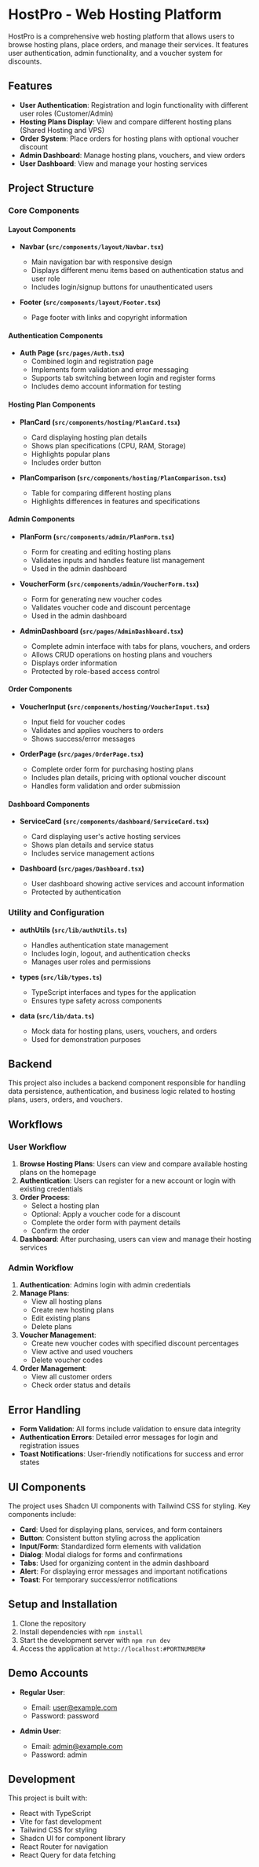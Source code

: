 # HostPro - Web Hosting Platform

HostPro is a comprehensive web hosting platform that allows users to browse hosting plans, place orders, and manage their services. It features user authentication, admin functionality, and a voucher system for discounts.

## Features

- **User Authentication**: Registration and login functionality with different user roles (Customer/Admin)
- **Hosting Plans Display**: View and compare different hosting plans (Shared Hosting and VPS)
- **Order System**: Place orders for hosting plans with optional voucher discount
- **Admin Dashboard**: Manage hosting plans, vouchers, and view orders
- **User Dashboard**: View and manage your hosting services

## Project Structure

### Core Components

#### Layout Components

- **Navbar (`src/components/layout/Navbar.tsx`)**
  - Main navigation bar with responsive design
  - Displays different menu items based on authentication status and user role
  - Includes login/signup buttons for unauthenticated users

- **Footer (`src/components/layout/Footer.tsx`)**
  - Page footer with links and copyright information

#### Authentication Components

- **Auth Page (`src/pages/Auth.tsx`)**
  - Combined login and registration page
  - Implements form validation and error messaging
  - Supports tab switching between login and register forms
  - Includes demo account information for testing

#### Hosting Plan Components

- **PlanCard (`src/components/hosting/PlanCard.tsx`)**
  - Card displaying hosting plan details
  - Shows plan specifications (CPU, RAM, Storage)
  - Highlights popular plans
  - Includes order button

- **PlanComparison (`src/components/hosting/PlanComparison.tsx`)**
  - Table for comparing different hosting plans
  - Highlights differences in features and specifications

#### Admin Components

- **PlanForm (`src/components/admin/PlanForm.tsx`)**
  - Form for creating and editing hosting plans
  - Validates inputs and handles feature list management
  - Used in the admin dashboard

- **VoucherForm (`src/components/admin/VoucherForm.tsx`)**
  - Form for generating new voucher codes
  - Validates voucher code and discount percentage
  - Used in the admin dashboard

- **AdminDashboard (`src/pages/AdminDashboard.tsx`)**
  - Complete admin interface with tabs for plans, vouchers, and orders
  - Allows CRUD operations on hosting plans and vouchers
  - Displays order information
  - Protected by role-based access control

#### Order Components

- **VoucherInput (`src/components/hosting/VoucherInput.tsx`)**
  - Input field for voucher codes
  - Validates and applies vouchers to orders
  - Shows success/error messages

- **OrderPage (`src/pages/OrderPage.tsx`)**
  - Complete order form for purchasing hosting plans
  - Includes plan details, pricing with optional voucher discount
  - Handles form validation and order submission

#### Dashboard Components

- **ServiceCard (`src/components/dashboard/ServiceCard.tsx`)**
  - Card displaying user's active hosting services
  - Shows plan details and service status
  - Includes service management actions

- **Dashboard (`src/pages/Dashboard.tsx`)**
  - User dashboard showing active services and account information
  - Protected by authentication

### Utility and Configuration

- **authUtils (`src/lib/authUtils.ts`)**
  - Handles authentication state management
  - Includes login, logout, and authentication checks
  - Manages user roles and permissions

- **types (`src/lib/types.ts`)**
  - TypeScript interfaces and types for the application
  - Ensures type safety across components

- **data (`src/lib/data.ts`)**
  - Mock data for hosting plans, users, vouchers, and orders
  - Used for demonstration purposes

## Backend

This project also includes a backend component responsible for handling data persistence, authentication, and business logic related to hosting plans, users, orders, and vouchers.

## Workflows

### User Workflow

1. **Browse Hosting Plans**: Users can view and compare available hosting plans on the homepage
2. **Authentication**: Users can register for a new account or login with existing credentials
3. **Order Process**:
   - Select a hosting plan
   - Optional: Apply a voucher code for a discount
   - Complete the order form with payment details
   - Confirm the order
4. **Dashboard**: After purchasing, users can view and manage their hosting services

### Admin Workflow

1. **Authentication**: Admins login with admin credentials
2. **Manage Plans**:
   - View all hosting plans
   - Create new hosting plans
   - Edit existing plans
   - Delete plans
3. **Voucher Management**:
   - Create new voucher codes with specified discount percentages
   - View active and used vouchers
   - Delete voucher codes
4. **Order Management**:
   - View all customer orders
   - Check order status and details

## Error Handling

- **Form Validation**: All forms include validation to ensure data integrity
- **Authentication Errors**: Detailed error messages for login and registration issues
- **Toast Notifications**: User-friendly notifications for success and error states

## UI Components

The project uses Shadcn UI components with Tailwind CSS for styling. Key components include:

- **Card**: Used for displaying plans, services, and form containers
- **Button**: Consistent button styling across the application
- **Input/Form**: Standardized form elements with validation
- **Dialog**: Modal dialogs for forms and confirmations
- **Tabs**: Used for organizing content in the admin dashboard
- **Alert**: For displaying error messages and important notifications
- **Toast**: For temporary success/error notifications

## Setup and Installation

1. Clone the repository
2. Install dependencies with `npm install`
3. Start the development server with `npm run dev`
4. Access the application at `http://localhost:#PORTNUMBER#`

## Demo Accounts

- **Regular User**:
  - Email: user@example.com
  - Password: password

- **Admin User**:
  - Email: admin@example.com
  - Password: admin

## Development

This project is built with:

- React with TypeScript
- Vite for fast development
- Tailwind CSS for styling
- Shadcn UI for component library
- React Router for navigation
- React Query for data fetching

